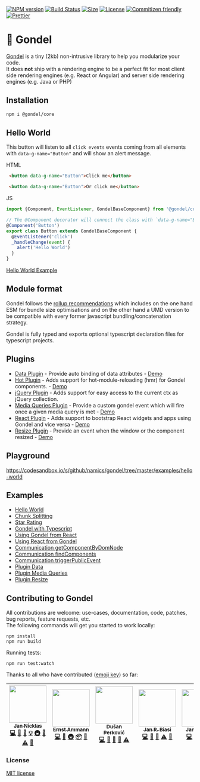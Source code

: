 [![NPM version][npm-image]][npm-url] 
[![Build Status][travis-image]][travis-url]
[![Size][size-image]][size-url]
[![License][license-image]][license-url] 
[![Commitizen friendly][commitizen-image]][commitizen-url] 
[![Prettier](https://img.shields.io/badge/Code%20Style-Prettier-green.svg)](https://github.com/prettier/prettier)

# 🚡 Gondel

[Gondel](https://en.wikipedia.org/wiki/Gondola) is a tiny (2kb) non-intrusive library to help you modularize your code.  
It does **not** ship with a rendering engine to be a perfect fit for most client side rendering engines (e.g. React or Angular) and server side rendering engines (e.g. Java or PHP)

## Installation

```bash
npm i @gondel/core
```

## Hello World

This button will listen to all `click events` events coming from all elements with `data-g-name="Button"` and will
show an alert message.

HTML

```html
 <button data-g-name="Button">Click me</button>

 <button data-g-name="Button">Or click me</button>
```

JS

```js
import {Component, EventListener, GondelBaseComponent} from '@gondel/core';

// The @Component decorator will connect the class with `data-g-name="Button"` elements.
@Component('Button')
export class Button extends GondelBaseComponent {
  @EventListener('click') 
  _handleChange(event) {
    alert('Hello World')
  }
}
```

[Hello World Example](https://codesandbox.io/s/github/namics/gondel/tree/master/examples/hello-world)

## Module format 

Gondel follows the [rollup recommendations](https://github.com/rollup/rollup/wiki/pkg.module) which includes on the one hand ESM for bundle size optimisations and on the other hand a UMD version to be compatible with every former javascript bundling/concatenation strategy.

Gondel is fully typed and exports optional typescript declaration files for typescript projects.

## Plugins

- [Data Plugin](https://github.com/namics/gondel/tree/master/packages/plugins/data) - Provide auto binding of data attributes - [Demo](https://codesandbox.io/s/github/namics/gondel/tree/master/examples/plugin-data)
- [Hot Plugin](https://github.com/namics/gondel/tree/master/packages/plugins/hot) - Adds support for hot-module-reloading (hmr) for Gondel components. - [Demo](https://codesandbox.io/s/github/namics/gondel/tree/master/examples/typescript)
- [jQuery Plugin](https://github.com/namics/gondel/tree/master/packages/plugins/jquery) - Adds support for easy access to the current ctx as jQuery collection.
- [Media Queries Plugin](https://github.com/namics/gondel/tree/master/packages/plugins/media-queries) - Provide a custom gondel event which will fire once a given media query is met - [Demo](https://codesandbox.io/s/github/namics/gondel/tree/master/examples/plugin-media-query)
- [React Plugin](https://github.com/namics/gondel/tree/master/packages/plugins/resize) - Adds support to bootstrap React widgets and apps using Gondel and vice versa - [Demo](https://codesandbox.io/s/github/namics/gondel/tree/master/examples/gondel-react)
- [Resize Plugin](https://github.com/namics/gondel/tree/master/packages/plugins/resize) - Provide an event when the window or the component resized - [Demo](https://codesandbox.io/s/github/namics/gondel/tree/master/examples/plugin-resize)

## Playground

https://codesandbox.io/s/github/namics/gondel/tree/master/examples/hello-world

## Examples

+ [Hello World](https://codesandbox.io/s/github/namics/gondel/tree/master/examples/hello-world)
+ [Chunk Splitting](https://codesandbox.io/s/github/namics/gondel/tree/master/examples/lazy-load)
+ [Star Rating](https://codesandbox.io/s/github/namics/gondel/tree/master/examples/five-star)
+ [Gondel with Typescript](https://codesandbox.io/s/github/namics/gondel/tree/master/examples/typescript)
+ [Using Gondel from React](https://codesandbox.io/s/github/namics/gondel/tree/master/examples/react-gondel)
+ [Using React from Gondel](https://codesandbox.io/s/github/namics/gondel/tree/master/examples/gondel-react)
+ [Communication getComponentByDomNode](https://codesandbox.io/s/github/namics/gondel/tree/master/examples/get-component-by-dom-node)
+ [Communication findComponents](https://codesandbox.io/s/github/namics/gondel/tree/master/examples/find-components)
+ [Communication triggerPublicEvent](https://codesandbox.io/s/github/namics/gondel/tree/master/examples/trigger-public-event)
+ [Plugin Data](https://codesandbox.io/s/github/namics/gondel/tree/master/examples/plugin-data)
+ [Plugin Media Queries](https://codesandbox.io/s/github/namics/gondel/tree/master/examples/plugin-media-query)
+ [Plugin Resize](https://codesandbox.io/s/github/namics/gondel/tree/master/examples/plugin-resize)

## Contributing to Gondel

All contributions are welcome: use-cases, documentation, code, patches, bug reports, feature requests, etc.  
The following commands will get you started to work locally:

```
npm install
npm run build
```

Running tests:

```
npm run test:watch
```

Thanks to all who have contributed ([emoji key](https://github.com/kentcdodds/all-contributors#emoji-key)) so far:

<!-- ALL-CONTRIBUTORS-LIST:START - Do not remove or modify this section -->
<!-- prettier-ignore -->
| [<img src="https://avatars2.githubusercontent.com/u/4113649?v=4" width="100px;"/><br /><sub><b>Jan Nicklas</b></sub>](https://twitter.com/jantimon)<br />[💻](https://github.com/namics/gondel/commits?author=jantimon "Code") [📖](https://github.com/namics/gondel/commits?author=jantimon "Documentation") [🐛](https://github.com/namics/gondel/issues?q=author%3Ajantimon "Bug reports") [💡](#example-jantimon "Examples") [🚇](#infra-jantimon "Infrastructure (Hosting, Build-Tools, etc)") [🔌](#plugin-jantimon "Plugin/utility libraries") [⚠️](https://github.com/namics/gondel/commits?author=jantimon "Tests") [👀](#review-jantimon "Reviewed Pull Requests") | [<img src="https://avatars1.githubusercontent.com/u/149406?v=4" width="100px;"/><br /><sub><b>Ernst Ammann</b></sub>](https://github.com/ernscht)<br />[💻](https://github.com/namics/gondel/commits?author=ernscht "Code") [📖](https://github.com/namics/gondel/commits?author=ernscht "Documentation") [🚇](#infra-ernscht "Infrastructure (Hosting, Build-Tools, etc)") [📦](#platform-ernscht "Packaging/porting to new platform") [👀](#review-ernscht "Reviewed Pull Requests") | [<img src="https://avatars1.githubusercontent.com/u/9339019?v=4" width="100px;"/><br /><sub><b>Dušan Perković</b></sub>](https://github.com/noblica)<br />[💻](https://github.com/namics/gondel/commits?author=noblica "Code") [📖](https://github.com/namics/gondel/commits?author=noblica "Documentation") [🔌](#plugin-noblica "Plugin/utility libraries") [🤔](#ideas-noblica "Ideas, Planning, & Feedback") [⚠️](https://github.com/namics/gondel/commits?author=noblica "Tests") | [<img src="https://avatars1.githubusercontent.com/u/4563751?v=4" width="100px;"/><br /><sub><b>Jan R. Biasi</b></sub>](https://aviormusic.com)<br />[💻](https://github.com/namics/gondel/commits?author=janbiasi "Code") [📖](https://github.com/namics/gondel/commits?author=janbiasi "Documentation") [🤔](#ideas-janbiasi "Ideas, Planning, & Feedback") [⚠️](https://github.com/namics/gondel/commits?author=janbiasi "Tests") [👀](#review-janbiasi "Reviewed Pull Requests") | [<img src="https://avatars1.githubusercontent.com/u/3381820?v=4" width="100px;"/><br /><sub><b>Jan Widmer</b></sub>](https://github.com/janwidmer)<br />[💻](https://github.com/namics/gondel/commits?author=janwidmer "Code") [📖](https://github.com/namics/gondel/commits?author=janwidmer "Documentation") [💡](#example-janwidmer "Examples") [🤔](#ideas-janwidmer "Ideas, Planning, & Feedback") [🔌](#plugin-janwidmer "Plugin/utility libraries") | [<img src="https://avatars1.githubusercontent.com/u/3457712?v=4" width="100px;"/><br /><sub><b>Claudio Bianucci</b></sub>](https://github.com/chezdev)<br />[💻](https://github.com/namics/gondel/commits?author=chezdev "Code") [🤔](#ideas-chezdev "Ideas, Planning, & Feedback") |
| :---: | :---: | :---: | :---: | :---: | :---: |
<!-- ALL-CONTRIBUTORS-LIST:END -->

### License

[MIT license](./LICENSE)

[npm-image]: https://badge.fury.io/js/%40gondel%2Fcore.svg
[npm-url]: https://npmjs.org/package/@gondel/core
[travis-image]: https://travis-ci.org/namics/gondel.svg?branch=master
[travis-url]: https://travis-ci.org/namics/gondel
[license-image]: https://img.shields.io/badge/license-MIT-green.svg
[license-url]: http://opensource.org/licenses/MIT
[commitizen-image]: https://img.shields.io/badge/commitizen-friendly-brightgreen.svg
[commitizen-url]: http://commitizen.github.io/cz-cli/
[size-image]: http://img.badgesize.io/namics/gondel/master/packages/core/dist/gondel.es5.min.js.svg?compression=gzip&label=gzip%20size
[size-url]: https://unpkg.com/@gondel/core/dist/gondel.es5.min.js
